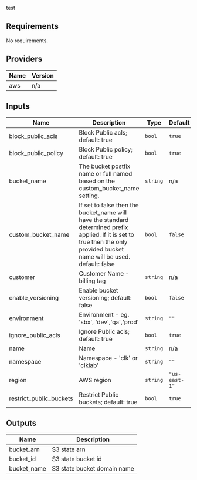 
test

<!-- BEGINNING OF PRE-COMMIT-TERRAFORM DOCS HOOK -->
## Requirements

No requirements.

## Providers

| Name | Version |
|------|---------|
| aws | n/a |

## Inputs

| Name | Description | Type | Default | Required |
|------|-------------|------|---------|:--------:|
| block\_public\_acls | Block Public acls; default: true | `bool` | `true` | no |
| block\_public\_policy | Block Public policy; default: true | `bool` | `true` | no |
| bucket\_name | The bucket postfix name or full named based on the custom\_bucket\_name setting. | `string` | n/a | yes |
| custom\_bucket\_name | If set to false then the bucket\_name will have the standard determined prefix applied. If it is set to true then the only provided bucket name will be used. default: false | `bool` | `false` | no |
| customer | Customer Name - billing tag | `string` | n/a | yes |
| enable\_versioning | Enable bucket versioning; default: false | `bool` | `false` | no |
| environment | Environment - eg. 'sbx', 'dev','qa','prod' | `string` | `""` | no |
| ignore\_public\_acls | Ignore Public acls; default: true | `bool` | `true` | no |
| name | Name | `string` | n/a | yes |
| namespace | Namespace - 'clk' or 'clklab' | `string` | `""` | no |
| region | AWS region | `string` | `"us-east-1"` | no |
| restrict\_public\_buckets | Restrict Public buckets; default: true | `bool` | `true` | no |

## Outputs

| Name | Description |
|------|-------------|
| bucket\_arn | S3 state arn |
| bucket\_id | S3 state bucket id |
| bucket\_name | S3 state bucket domain name |

<!-- END OF PRE-COMMIT-TERRAFORM DOCS HOOK -->